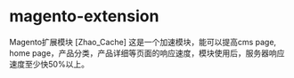 # magento-extension
Magento扩展模块
[Zhao_Cache]
这是一个加速模块，能可以提高cms page, home page，产品分类，产品详细等页面的响应速度，模块使用后，服务器响应速度至少快50%以上。
